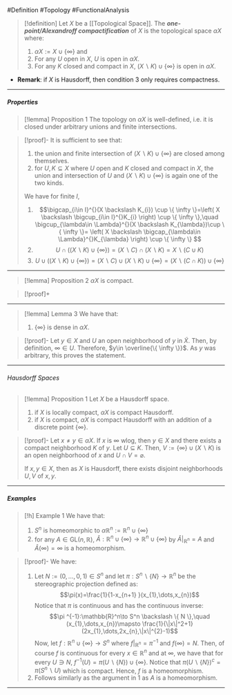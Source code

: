 #Definition #Topology #FunctionalAnalysis 

> [!definition]
> Let $X$ be a [[Topological Space]]. The ***one-point/Alexandroff compactification*** of $X$ is the topological space $\alpha X$ where:
> 1. $\alpha X:=X\cup \{ \infty \}$ and
> 2. For any $U$ open in $X$, $U$ is open in $\alpha X$.
> 3. For any $K$ closed and compact in $X$, $(X \backslash K)\cup \{ \infty \}$ is open in $\alpha X$.
- **Remark**: if $X$ is Hausdorff, then condition 3 only requires compactness. 
---
##### Properties
> [!lemma] Proposition 1
> The topology on $\alpha X$ is well-defined, i.e. it is closed under arbitrary unions and finite intersections.

> [!proof]-
> It is sufficient to see that:
> 1. the union and finite intersection of $(X \backslash K)\cup \{ \infty \}$ are closed among themselves.
> 2. for $U,K\subseteq X$ where $U$ open and $K$ closed and compact in $X$, the union and intersection of $U$ and $(X \backslash K)\cup \{ \infty \}$ is again one of the two kinds. 
> 
> We have for finite $I$,
> 1. $$\bigcap_{i\in I}^{}(X \backslash K_{i}) \cup \{ \infty \}=\left( X \backslash \bigcup_{i\in I}^{}K_{i} \right) \cup \{ \infty \},\quad \bigcup_{\lambda\in \Lambda}^{}(X \backslash K_{\lambda})\cup \{ \infty \}= \left( X \backslash \bigcap_{\lambda\in \Lambda}^{}K_{\lambda} \right) \cup \{ \infty \} $$
> 2. $$U\cap((X \backslash K)\cup \{ \infty \})=(X \backslash C)\cap(X \backslash K)=X \backslash (C \cup K)$$
> 3. $$U\cup((X \backslash K)\cup \{ \infty \})=(X \backslash C)\cup(X\backslash K)\cup \{ \infty \}=(X \backslash (C\cap K))\cup \{ \infty \}$$
---
> [!lemma] Proposition 2
> $\alpha X$ is compact.

> [!proof]+

---
> [!lemma] Lemma 3
> We have that:
> 1.  $\{ \infty \}$ is dense in $\alpha X$.

> [!proof]-
> Let $y\in X$ and $U$ an open neighborhood of $y$ in $\tilde{X}$. Then, by definition, $\infty\in U$. Therefore, $y\in \overline{\{ \infty \}}$. As $y$ was arbitrary, this proves the statement.
---
###### Hausdorff Spaces
> [!lemma] Proposition 1
> Let $X$ be a Hausdorff space.
> 1. if $X$ is locally compact, $\alpha X$ is compact Hausdorff.
> 2. if $X$ is compact, $\alpha X$ is compact Hausdorff with an addition of a discrete point $\{ \infty \}$.

> [!proof]-
> Let $x\neq y\in \alpha X$. If $x$ is $\infty$ wlog, then $y\in X$ and there exists a compact neighborhood $K$ of $y$. Let $U\subseteq K$. Then, $V:=\{ \infty \}\cup(X \backslash K)$ is an open neighborhood of $x$ and $U\cap V=\varnothing$. 
> 
> If $x,y\in X$, then as $X$ is Hausdorff, there exists disjoint neighborhoods $U,V$ of $x,y$.
---
##### Examples
> [!h] Example 1
> We have that:
> 1. $S^n$ is homeomorphic to $\alpha\mathbb{R}^n:=\mathbb{R}^n\cup \{ \infty \}$
> 2. for any $A\in \text{GL}(n,\mathbb{R})$, $\widehat{A}:\mathbb{R}^n\cup \{ \infty \}\to \mathbb{R}^n\cup \{ \infty \}$ by $\widehat{A}|_{\mathbb{R}^n}=A$ and $\widehat{A}(\infty)=\infty$ is a homeomorphism.

> [!proof]-
> We have:
> 1. Let $N:=(0,\dots,0,1)\in S^n$ and let $\pi:S^n \backslash \{ N \}\to \mathbb{R}^n$ be the stereographic projection defined as: $$\pi(x)=\frac{1}{1-x_{n+1} }(x_{1},\dots,x_{n})$$Notice that $\pi$ is continuous and has the continuous inverse: $$\pi ^{-1}:\mathbb{R}^n\to S^n \backslash \{ N \},\quad (x_{1},\dots,x_{n})\mapsto \frac{1}{\|x\|^2+1}(2x_{1},\dots,2x_{n},\|x\|^{2}-1)$$Now, let $f:\mathbb{R}^n\cup \{ \infty \}\to S^n$ where $f|_{\mathbb{R}^n}=\pi ^{-1}$ and $f(\infty)=N$. Then, of course $f$ is continuous for every $x\in \mathbb{R}^n$ and at $\infty$, we have that for every $U\ni N$, $f^{-1}(U)=\pi(U \backslash \{ N \})\cup \{ \infty \}$. Notice that $\pi(U \backslash \{ N \})^c=\pi(S^n \backslash U)$ which is compact. Hence, $f$ is a homeomorphism.
> 2. Follows similarly as the argument in 1 as $A$ is a homeomorphism.

---
